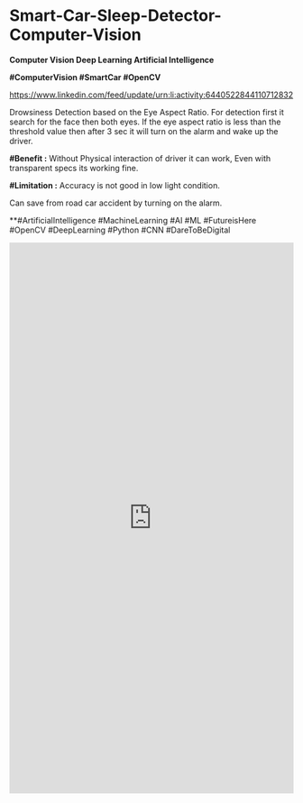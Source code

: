 # Smart-Car-Sleep-Detector-Computer-Vision

**Computer Vision Deep Learning Artificial Intelligence**

**#ComputerVision #SmartCar #OpenCV**

https://www.linkedin.com/feed/update/urn:li:activity:6440522844110712832

Drowsiness Detection based on the Eye Aspect Ratio. For detection first it search for the face then both eyes. If the eye aspect ratio is less than the threshold value then after 3 sec it will turn on the alarm and wake up the driver. 

**#Benefit :** Without Physical interaction of driver it can work, Even with transparent specs its working fine.

**#Limitation :** Accuracy is not good in low light condition.

Can save from road car accident by turning on the alarm. 

**#ArtificialIntelligence #MachineLearning #AI #ML #FutureisHere #OpenCV #DeepLearning #Python #CNN #DareToBeDigital 

<iframe src="https://www.linkedin.com/embed/feed/update/urn:li:ugcPost:6440522469840379904" height="978" width="504" frameborder="0" allowfullscreen=""></iframe>
